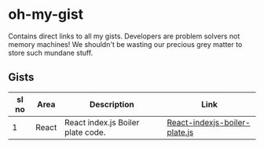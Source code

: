 # oh-my-gist
Contains direct links to all my gists. Developers are problem solvers not memory machines! We shouldn't be wasting our precious grey matter to store such mundane stuff. 


## Gists 
|sl no| Area | Description | Link |
|-----|------|--------------|-----|
|1    | React|React index.js Boiler plate code.|[React-indexjs-boiler-plate.js](https://gist.github.com/shashankkatte/d6bd6e125e88bcf983aafffba23b59a8)|
